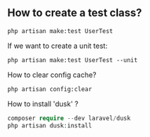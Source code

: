 ## How to create a test class?
```shell
php artisan make:test UserTest
```
If we want to create a unit test:
```shell
php artisan make:test UserTest --unit
```
How to clear config cache?
```shell
php artisan config:clear
```

How to install 'dusk' ?
```php
composer require --dev laravel/dusk
php artisan dusk:install
```
